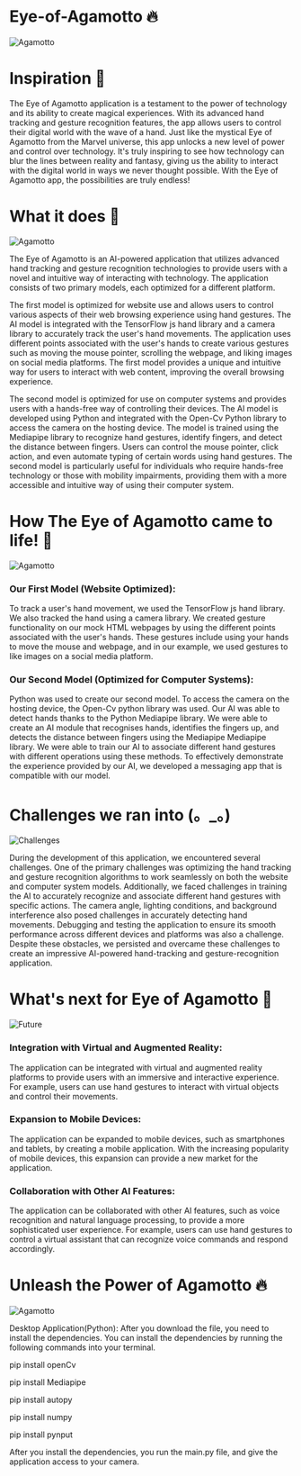# Eye-of-Agamotto 🔥

![Agamotto](https://media.giphy.com/media/18RUgAS9WenUMTsxbo/giphy.gif)

# Inspiration 🚀
The Eye of Agamotto application is a testament to the power of technology and its ability to create magical experiences. With its advanced hand tracking and gesture recognition features, the app allows users to control their digital world with the wave of a hand. Just like the mystical Eye of Agamotto from the Marvel universe, this app unlocks a new level of power and control over technology. It's truly inspiring to see how technology can blur the lines between reality and fantasy, giving us the ability to interact with the digital world in ways we never thought possible. With the Eye of Agamotto app, the possibilities are truly endless!

# What it does 🥑

![Agamotto](https://media.giphy.com/media/BVIGXHXte2gaCugbmL/giphy.gif)

The Eye of Agamotto is an AI-powered application that utilizes advanced hand tracking and gesture recognition technologies to provide users with a novel and intuitive way of interacting with technology. The application consists of two primary models, each optimized for a different platform.

The first model is optimized for website use and allows users to control various aspects of their web browsing experience using hand gestures. The AI model is integrated with the TensorFlow js hand library and a camera library to accurately track the user's hand movements. The application uses different points associated with the user's hands to create various gestures such as moving the mouse pointer, scrolling the webpage, and liking images on social media platforms. The first model provides a unique and intuitive way for users to interact with web content, improving the overall browsing experience.

The second model is optimized for use on computer systems and provides users with a hands-free way of controlling their devices. The AI model is developed using Python and integrated with the Open-Cv Python library to access the camera on the hosting device. The model is trained using the Mediapipe library to recognize hand gestures, identify fingers, and detect the distance between fingers. Users can control the mouse pointer, click action, and even automate typing of certain words using hand gestures. The second model is particularly useful for individuals who require hands-free technology or those with mobility impairments, providing them with a more accessible and intuitive way of using their computer system.

# How The Eye of Agamotto came to life! 🚀

![Agamotto](https://media.giphy.com/media/26AHE9qfBhoMYiZi0/giphy.gif)

<h3> Our First Model (Website Optimized): </h3>

To track a user's hand movement, we used the TensorFlow js hand library. We also tracked the hand using a camera library. We created gesture functionality on our mock HTML webpages by using the different points associated with the user's hands. These gestures include using your hands to move the mouse and webpage, and in our example, we used gestures to like images on a social media platform.

<h3> Our Second Model (Optimized for Computer Systems): </h3>

Python was used to create our second model. To access the camera on the hosting device, the Open-Cv python library was used. Our AI was able to detect hands thanks to the Python Mediapipe library. We were able to create an AI module that recognises hands, identifies the fingers up, and detects the distance between fingers using the Mediapipe Mediapipe library. We were able to train our AI to associate different hand gestures with different operations using these methods. To effectively demonstrate the experience provided by our AI, we developed a messaging app that is compatible with our model.

# Challenges we ran into (。_。)

![Challenges](https://media.giphy.com/media/FcuiZUneg1YRAu1lH2/giphy.gif)

During the development of this application, we encountered several challenges. One of the primary challenges was optimizing the hand tracking and gesture recognition algorithms to work seamlessly on both the website and computer system models. Additionally, we faced challenges in training the AI to accurately recognize and associate different hand gestures with specific actions. The camera angle, lighting conditions, and background interference also posed challenges in accurately detecting hand movements. Debugging and testing the application to ensure its smooth performance across different devices and platforms was also a challenge. Despite these obstacles, we persisted and overcame these challenges to create an impressive AI-powered hand-tracking and gesture-recognition application.

# What's next for Eye of Agamotto 🤖

![Future](https://media.giphy.com/media/GbbCvfxWGvGpymF87K/giphy.gif)

<h3> Integration with Virtual and Augmented Reality: </h3>

The application can be integrated with virtual and augmented reality platforms to provide users with an immersive and interactive experience. For example, users can use hand gestures to interact with virtual objects and control their movements.

 <h3> Expansion to Mobile Devices: </h3>

The application can be expanded to mobile devices, such as smartphones and tablets, by creating a mobile application. With the increasing popularity of mobile devices, this expansion can provide a new market for the application.

<h3> Collaboration with Other AI Features: </h3>

The application can be collaborated with other AI features, such as voice recognition and natural language processing, to provide a more sophisticated user experience. For example, users can use hand gestures to control a virtual assistant that can recognize voice commands and respond accordingly.

# Unleash the Power of Agamotto 🔥

![Agamotto](https://media.giphy.com/media/oz7J1CltkJROEieBfz/giphy.gif)

Desktop Application(Python): After you download the file, you need to install the dependencies. You can install the dependencies by running the following commands into your terminal.

pip install openCv

pip install Mediapipe

pip install autopy

pip install numpy

pip install pynput

After you install the dependencies, you run the main.py file, and give the application access to your camera.
